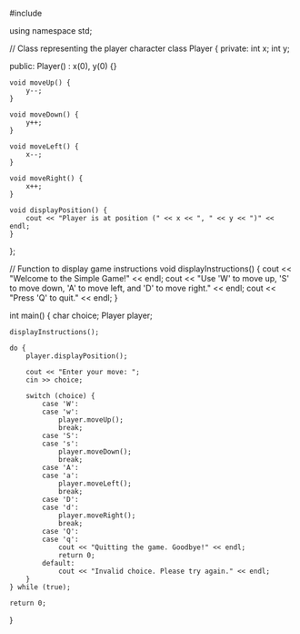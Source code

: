 #include <iostream>

using namespace std;

// Class representing the player character
class Player {
private:
    int x;
    int y;

public:
    Player() : x(0), y(0) {}

    void moveUp() {
        y--;
    }

    void moveDown() {
        y++;
    }

    void moveLeft() {
        x--;
    }

    void moveRight() {
        x++;
    }

    void displayPosition() {
        cout << "Player is at position (" << x << ", " << y << ")" << endl;
    }
};

// Function to display game instructions
void displayInstructions() {
    cout << "Welcome to the Simple Game!" << endl;
    cout << "Use 'W' to move up, 'S' to move down, 'A' to move left, and 'D' to move right." << endl;
    cout << "Press 'Q' to quit." << endl;
}

int main() {
    char choice;
    Player player;

    displayInstructions();

    do {
        player.displayPosition();

        cout << "Enter your move: ";
        cin >> choice;

        switch (choice) {
            case 'W':
            case 'w':
                player.moveUp();
                break;
            case 'S':
            case 's':
                player.moveDown();
                break;
            case 'A':
            case 'a':
                player.moveLeft();
                break;
            case 'D':
            case 'd':
                player.moveRight();
                break;
            case 'Q':
            case 'q':
                cout << "Quitting the game. Goodbye!" << endl;
                return 0;
            default:
                cout << "Invalid choice. Please try again." << endl;
        }
    } while (true);

    return 0;
}
